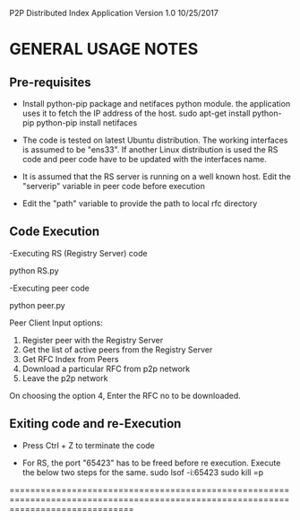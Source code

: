 P2P Distributed Index Application 
Version 1.0 10/25/2017

GENERAL USAGE NOTES
===================

Pre-requisites
--------------
- Install python-pip package and netifaces python module. the application uses it to fetch the IP address of the host.
sudo apt-get install python-pip
python-pip install netifaces

- The code is tested on latest Ubuntu distribution. The working interfaces is assumed to be "ens33". If another Linux distribution is used the RS code and peer code have to be updated with the interfaces name.

- It is assumed that the RS server is running on a well known host. Edit the "serverip" variable in peer code before execution

- Edit the "path" variable to provide the path to local rfc directory


Code Execution
--------------

-Executing RS (Registry Server) code

python RS.py

-Executing peer code

python peer.py

  Peer Client Input options:
  1. Register peer with the Registry Server
  2. Get the list of active peers from the Registry Server
  3. Get RFC Index from Peers
  4. Download a particular RFC from p2p network
  5. Leave the p2p network

On choosing the option 4, Enter the RFC no to be downloaded.

Exiting code and re-Execution
-----------------------------

- Press Ctrl + Z to terminate the code

- For RS, the port "65423" has to be freed before re execution. Execute the below two steps for the same.
sudo lsof -i:65423
sudo kill =p <PID>

====================================================================================================================================
